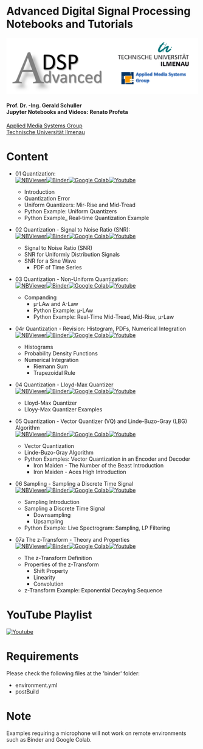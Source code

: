 # Advanced Digital Signal Processing <br> Notebooks and Tutorials
<p align="center">
    <img src="./images/adsp_logo.png">
</p>

#### Prof. Dr. -Ing. Gerald Schuller <br> Jupyter Notebooks and Videos: Renato Profeta
[Applied Media Systems Group](https://www.tu-ilmenau.de/en/applied-media-systems-group/) <br>
[Technische Universität Ilmenau](https://www.tu-ilmenau.de/)

# Content
- 01 Quantization: <br>
[![NBViewer](https://badgen.net/badge/Launch/on%20NBViewer/blue?icon=terminal)](https://nbviewer.jupyter.org/github/GuitarsAI/ADSP_Tutorials/blob/master/ADSP_01_Quantization.ipynb)[![Binder](https://mybinder.org/badge_logo.svg)](https://mybinder.org/v2/gh/GuitarsAI/ADSP_Tutorials/master?filepath=ADSP_01_Quantization.ipynb)[![Google Colab](https://badgen.net/badge/Launch/on%20Google%20Colab/black?icon=terminal)](https://colab.research.google.com/github/GuitarsAI/ADSP_Tutorials/blob/master/ADSP_01_Quantization.ipynb)[![Youtube](https://badgen.net/badge/Launch/on%20YouTube/red?icon=terminal)](https://youtu.be/gFCjY9tNg3s)

  - Introduction
  - Quantization Error
  - Uniform Quantizers: Mir-Rise and Mid-Tread
  - Python Example: Uniform Quantizers
  - Python Example_ Real-time Quantization Example
  
- 02 Quantization - Signal to Noise Ratio (SNR): <br>
[![NBViewer](https://badgen.net/badge/Launch/on%20NBViewer/blue?icon=terminal)](https://nbviewer.jupyter.org/github/GuitarsAI/ADSP_Tutorials/blob/master/ADSP_02_Quantization_SNR.ipynb)[![Binder](https://mybinder.org/badge_logo.svg)](https://mybinder.org/v2/gh/GuitarsAI/ADSP_Tutorials/master?filepath=ADSP_02_Quantization_SNR.ipynb)[![Google Colab](https://badgen.net/badge/Launch/on%20Google%20Colab/black?icon=terminal)](https://colab.research.google.com/github/GuitarsAI/ADSP_Tutorials/blob/master/ADSP_02_Quantization_SNR.ipynb)[![Youtube](https://badgen.net/badge/Launch/on%20YouTube/red?icon=terminal)](https://youtu.be/-4Dx7FpEAoc)

  - Signal to Noise Ratio (SNR)
  - SNR for Uniformly Distribution Signals
  - SNR for a Sine Wave
    - PDF of Time Series
    
- 03 Quantization - Non-Uniform Quantization: <br>
[![NBViewer](https://badgen.net/badge/Launch/on%20NBViewer/blue?icon=terminal)](https://nbviewer.jupyter.org/github/GuitarsAI/ADSP_Tutorials/blob/master/ADSP_03_Non-Uniform_Quantization.ipynb)[![Binder](https://mybinder.org/badge_logo.svg)](https://mybinder.org/v2/gh/GuitarsAI/ADSP_Tutorials/master?filepath=ADSP_03_Non-Uniform_Quantization.ipynb)[![Google Colab](https://badgen.net/badge/Launch/on%20Google%20Colab/black?icon=terminal)](https://colab.research.google.com/github/GuitarsAI/ADSP_Tutorials/blob/master/ADSP_03_Non-Uniform_Quantization.ipynb)[![Youtube](https://badgen.net/badge/Launch/on%20YouTube/red?icon=terminal)](https://youtu.be/ASTD7vkgaKM)

  - Companding
      - µ-LAw and A-Law
      - Python Example: µ-LAw
      - Python Example: Real-Time Mid-Tread, Mid-Rise, µ-Law

- 04r Quantization - Revision: Histogram, PDFs, Numerical Integration <br>
[![NBViewer](https://badgen.net/badge/Launch/on%20NBViewer/blue?icon=terminal)](https://nbviewer.jupyter.org/github/GuitarsAI/ADSP_Tutorials/blob/master/ADSP_04r_PDF_Hist_Revision.ipynb)[![Binder](https://mybinder.org/badge_logo.svg)](https://mybinder.org/v2/gh/GuitarsAI/ADSP_Tutorials/master?filepath=ADSP_04r_PDF_Hist_Revision.ipynb)[![Google Colab](https://badgen.net/badge/Launch/on%20Google%20Colab/black?icon=terminal)](https://colab.research.google.com/github/GuitarsAI/ADSP_Tutorials/blob/master/ADSP_04r_PDF_Hist_Revision.ipynb)[![Youtube](https://badgen.net/badge/Launch/on%20YouTube/red?icon=terminal)](https://youtu.be/NLo0jU8CGDE)

  - Histograms
  - Probability Density Functions
  - Numerical Integration
    - Riemann Sum
    - Trapezoidal Rule
 
- 04 Quantization - Lloyd-Max Quantizer <br>
[![NBViewer](https://badgen.net/badge/Launch/on%20NBViewer/blue?icon=terminal)](https://nbviewer.jupyter.org/github/GuitarsAI/ADSP_Tutorials/blob/master/ADSP_04_LloydMax.ipynb)[![Binder](https://mybinder.org/badge_logo.svg)](https://mybinder.org/v2/gh/GuitarsAI/ADSP_Tutorials/master?filepath=ADSP_04_LloydMax.ipynb)[![Google Colab](https://badgen.net/badge/Launch/on%20Google%20Colab/black?icon=terminal)](https://colab.research.google.com/github/GuitarsAI/ADSP_Tutorials/blob/master/ADSP_04_LloydMax.ipynb)[![Youtube](https://badgen.net/badge/Launch/on%20YouTube/red?icon=terminal)](https://youtu.be/n2xuCE2dKeo)

  - Lloyd-Max Quantizer
  - Lloyy-Max Quantizer Examples
  
- 05 Quantization - Vector Quantizer (VQ) and Linde-Buzo-Gray (LBG) Algorithm <br>
[![NBViewer](https://badgen.net/badge/Launch/on%20NBViewer/blue?icon=terminal)](https://nbviewer.jupyter.org/github/GuitarsAI/ADSP_Tutorials/blob/master/ADSP_06_Sampling.ipynb)[![Binder](https://mybinder.org/badge_logo.svg)](https://mybinder.org/v2/gh/GuitarsAI/ADSP_Tutorials/master?filepath=ADSP_06_Sampling.ipynb)[![Google Colab](https://badgen.net/badge/Launch/on%20Google%20Colab/black?icon=terminal)](https://colab.research.google.com/github/GuitarsAI/ADSP_Tutorials/blob/master/ADSP_06_Sampling.ipynb)[![Youtube](https://badgen.net/badge/Launch/on%20YouTube/red?icon=terminal)](https://youtu.be/UKJ2sXqjsro)

  - Vector Quantization
  - Linde-Buzo-Gray Algorithm
  - Python Examples: Vector Quantization in an Encoder and Decoder
    - Iron Maiden - The Number of the Beast Introduction 
    - Iron Maiden - Aces High Introduction
    
- 06 Sampling - Sampling a Discrete Time Signal<br>
[![NBViewer](https://badgen.net/badge/Launch/on%20NBViewer/blue?icon=terminal)](https://nbviewer.jupyter.org/github/GuitarsAI/ADSP_Tutorials/blob/master/ADSP_05_VQ_LBG.ipynb)[![Binder](https://mybinder.org/badge_logo.svg)](https://mybinder.org/v2/gh/GuitarsAI/ADSP_Tutorials/master?filepath=ADSP_05_VQ_LBG.ipynb)[![Google Colab](https://badgen.net/badge/Launch/on%20Google%20Colab/black?icon=terminal)](https://colab.research.google.com/github/GuitarsAI/ADSP_Tutorials/blob/master/ADSP_05_VQ_LBG.ipynb)[![Youtube](https://badgen.net/badge/Launch/on%20YouTube/red?icon=terminal)](https://youtu.be/jAdkpMC4ZGo)

  - Sampling Introduction
  - Sampling a Discrete Time Signal
    - Downsampling
    - Upsampling
  - Python Example: Live Spectrogram: Sampling, LP Filtering
  
- 07a The z-Transform - Theory and Properties<br>
[![NBViewer](https://badgen.net/badge/Launch/on%20NBViewer/blue?icon=terminal)](https://nbviewer.jupyter.org/github/GuitarsAI/ADSP_Tutorials/blob/master/ADSP_07a_The_z-Transform.ipynb)[![Binder](https://mybinder.org/badge_logo.svg)](https://mybinder.org/v2/gh/GuitarsAI/ADSP_Tutorials/master?filepath=ADSP_07a_The_z-Transform.ipynb)[![Google Colab](https://badgen.net/badge/Launch/on%20Google%20Colab/black?icon=terminal)](https://colab.research.google.com/github/GuitarsAI/ADSP_Tutorials/blob/master/ADSP_07a_The_z-Transform.ipynb)[![Youtube](https://badgen.net/badge/Launch/on%20YouTube/red?icon=terminal)](https://youtu.be/pkY3RfUrGsM)

  - The z-Transform Definition
  - Properties of the z-Transform
    - Shift Property
    - Linearity
    - Convolution
  - z-Transform Example: Exponential Decaying Sequence
  
 # YouTube Playlist
 [![Youtube](https://badgen.net/badge/Launch/on%20YouTube/red?icon=terminal)](https://www.youtube.com/playlist?list=PL6QnpHKwdPYjbDezYkAE-sAQ5MOpYeqM6)
 
# Requirements
Please check the following files at the 'binder' folder:
  - environment.yml
  - postBuild
  
 # Note
 Examples requiring a microphone will not work on remote environments such as Binder and Google Colab. 
